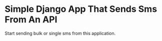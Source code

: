 # Simple Django App That Sends Sms From An API
Start sending bulk or single sms from this application.
